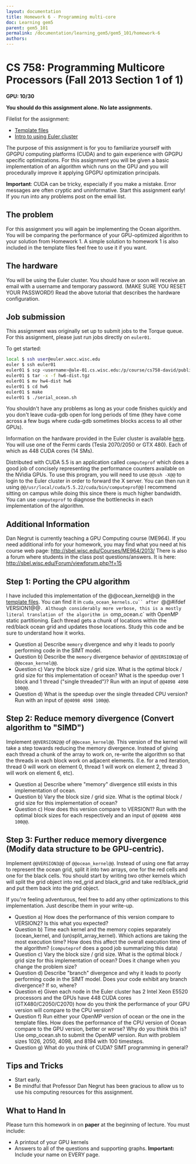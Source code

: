 ```yaml
---
layout: documentation
title: Homework 6 - Programming multi-core
doc: Learning gem5
parent: gem5_101
permalink: /documentation/learning_gem5/gem5_101/homework-6
authors:
---
```



# CS 758: Programming Multicore Processors (Fall 2013 Section 1 of 1)


**GPU: 10/30**

**You should do this assignment alone. No late assignments.**

Filelist for the assignment:
* [Template files]({$urlbase}/handouts/homeworks/hw6-dist.tgz)
* [Intro to using Euler cluster](http://wacc.wisc.edu/documentation/EulerWalkthrough.pdf)

The purpose of this assignment is for you to familiarize yourself with GPGPU computing platforms (CUDA) and to gain experience with GPGPU specific optimizations. For this assignment you will be given a basic implementation of an algorithm which runs on the GPU and you will procedurally improve it applying GPGPU optimization principals.

**Important**:
CUDA can be tricky, especially if you make a mistake. Error messages are often cryptic and uninformative. Start this assignment early! If you run into any problems post on the email list.

## The problem
For this assignment you will again be implementing the Ocean algorithm. You will be comparing the performance of your GPU-optimized algorithm to your solution from Homework 1. A simple solution to homework 1 is also included in the template files feel free to use it if you want.

## The hardware
You will be using the Euler cluster. You should have or soon will receive an email with a username and temporary password. (MAKE SURE YOU RESET YOUR PASSWORD!) Read the above tutorial that describes the hardware configuration.

## Job submission
This assignment was originally set up to submit jobs to the Torque queue.
For this assignment, please just run jobs directly on  `euler01`.

To get started:

```sh
local $ ssh user@euler.wacc.wisc.edu
euler $ ssh euler01
euler01 $ scp <username>@ale-01.cs.wisc.edu:/p/course/cs758-david/public/html/Fall2013/handouts/homeworks/hw6-dist.tgz .
euler01 $ tar -x -f hw6-dist.tgz
euler01 $ mv hw4-dist hw6
euler01 $ cd hw6
euler01 $ make
euler01 $ ./serial_ocean.sh
```

You shouldn't have any problems as long as your code finishes quickly and you don't leave cuda-gdb open for long periods of time (they have come across a few bugs where cuda-gdb sometimes blocks access to all other GPUs).

Information on the hardware provided in the Euler cluster is available [here](http://wacc.wisc.edu/documentation/EulerWalkthrough.pdf). You will use one of the Fermi cards (Tesla 2070/2050 or GTX 480). Each of which as 448 CUDA cores (14 SMs).

Distributed with CUDA 5.5 is an application called `computeprof` which does a good job of concisely representing the performance counters available on the NVidia GPUs. To use this program, you will need to use `@@ssh -X@@` to login to the Euler cluster in order to forward the X server. You can then run it using `@@/usr/local/cuda/5.5.22/cuda/bin/computeprof@@` I recommend sitting on campus while doing this since there is much higher bandwidth. You can use `computeprof` to diagnose the bottlenecks in each implementation of the algorithm.

##  Additional Information
Dan Negrut is currently teaching a GPU Computing course (ME964). If you need additional info for your homework, you may find what you need at his course web page: <http://sbel.wisc.edu/Courses/ME964/2013/>
There is also a forum where students in the class post questions/answers. It is here:
<http://sbel.wisc.edu/Forum/viewforum.php?f=15>

## Step 1: Porting the CPU algorithm
I have included this implementation of the @@ocean_kernel@@ in the [template files]({$urlbase}/handouts/homeworks/hw4-dist.tgz). You can find it in `cuda_ocean_kernels.cu`` after `@@#ifdef VERSION1@@`. Although considerably more verbose, this is a mostly literal translation of the algorithm in `omp_ocean.c` with OpenMP static partitioning. Each thread gets a chunk of locations within the red/black ocean grid and updates those locations. Study this code and be sure to understand how it works.

* Question a) Describe `memory` divergence and why it leads to poorly performing code in the SIMT model.
* Question b) Describe the `memory` divergence behavior of `@@VERSION1@@` of `@@ocean_kernel@@`.
* Question c) Vary the block size / grid size. What is the optimal block / grid size for this implementation of ocean? What is the speedup over 1 block and 1 thread ("single threaded")? Run with an input of `@@4098 4098 100@@`.
* Question d) What is the speedup over the single threaded CPU version? Run with an input of `@@4098 4098 100@@`.

## Step 2: Reduce memory divergence (Convert algorithm to "SIMD")
Implement `@@VERSION2@@` of `@@ocean_kernel@@`. This version of the kernel will take a step towards reducing the memory divergence. Instead of giving each thread a chunk of the array to work on, re-write the algorithm so that the threads in each block work on adjacent elements. (I.e. for a red iteration, thread 0 will work on element 0, thread 1 will work on element 2, thread 3 will work on element 6, etc).

* Question a) Describe where "memory" divergence still exists in this implementation of ocean.
* Question b) Vary the block size / grid size. What is the optimal block / grid size for this implementation of ocean?
* Question c) How does this version compare to VERSION1? Run with the optimal block sizes for each respectively and an input of `@@4098 4098 100@@`.

## Step 3: Further reduce memory divergence (Modify data structure to be GPU-centric).
Implement `@@VERSION3@@` of `@@ocean_kernel@@`. Instead of using one flat array to represent the ocean grid, split it into two arrays, one for the red cells and one for the black cells. You should start by writing two other kernels which will split the grid object into red_grid and black_grid and take red/black_grid and put them back into the grid object.

If you're feeling adventurous, feel free to add any other optimizations to this implementation. Just describe them in your write-up.

* Question a) How does the performance of this version compare to VERSION2? Is this what you expected?
* Question b) Time each kernel and the memory copies separately (ocean_kernel, and (un)split_array_kernel). Which actions are taking the most execution time? How does this affect the overall execution time of the algorithm? (`computeprof` does a good job summarizing this data)
* Question c) Vary the block size / grid size. What is the optimal block / grid size for this implementation of ocean? Does it change when you change the problem size?
* Question d) Describe "branch" divergence and why it leads to poorly performing code in the SIMT model. Does your code exhibit any branch divergence? If so, where?
* Question e) Given each node in the Euler cluster has 2 Intel Xeon E5520 processors and the GPUs have 448 CUDA cores (GTX480/C2050/C2070) how do you think the performance of your GPU version will compare to the CPU version? 
* Question f) Run either your OpenMP version of ocean or the one in the template files. How does the performance of the CPU version of Ocean compare to the GPU version, better or worse? Why do you think this is? Use omp_ocean.sh to submit the OpenMP version. Run with problem sizes 1026, 2050, 4098, and 8194 with 100 timesteps.
* Question g) What do you think of CUDA? SIMT programming in general?



## Tips and Tricks
* Start early.
* Be mindful that Professor Dan Negrut has been gracious to allow us to use his computing resources for this assignment.

## What to Hand In
Please turn this homework in on **paper** at the beginning of lecture. You must include:
* A printout of your GPU kernels
* Answers to all of the questions and supporting graphs.
**Important:** Include your name on EVERY page.